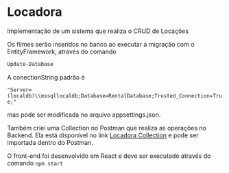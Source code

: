 # Locadora

Implementação de um sistema que realiza o CRUD de Locações

Os filmes serão inseridos no banco ao executar a migração com o EntityFramework, através do comando

  ```sh
  Update-Database
  ```

A conectionString padrão é

  ``"Server=(localdb)\\mssqllocaldb;Database=RentalDatabase;Trusted_Connection=True;"``
  
mas pode ser modificada no arquivo appsettings.json.

Também criei uma Collection no Postman que realiza as operações no Backend.
Ela está disponível no link [Locadora Collection](https://www.getpostman.com/collections/96d8c8df0693ba6b3397) e pode ser importada dentro do Postman.

O front-end foi desenvolvido em React e deve ser executado através do comando ``npm start``
